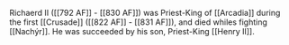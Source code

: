 Richaerd II ([[792 AF]] - [[830 AF]]) was Priest-King of [[Arcadia]] during the first [[Crusade]] ([[822 AF]] - [[831 AF]]), and died whiles fighting [[Nachýr]]. He was succeeded by his son, Priest-King [[Henry II]].